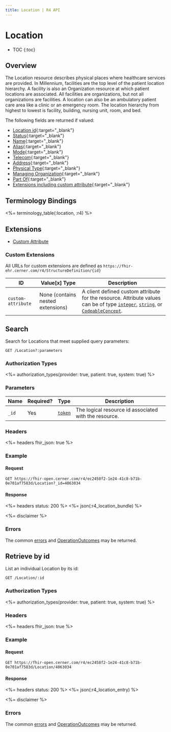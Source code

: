 ```yaml
---
title: Location | R4 API
---
```


# Location

* TOC
{:toc}

## Overview

The Location resource describes physical places where healthcare services are provided.  In Millennium, facilities are the top level of the patient location hierarchy.  A facility is also an Organization resource at which patient locations are associated.  All facilities are organizations, but not all organizations are facilities.  A location can also be an ambulatory patient care area like a clinic or an emergency room.  The location hierarchy from highest to lowest is facility, building, nursing unit, room, and bed.


The following fields are returned if valued:

* [Location id](http://hl7.org/fhir/r4/resource-definitions.html#Resource.id){:target="_blank"}
* [Status](http://hl7.org/fhir/R4/location-definitions.html#Location.status){:target="_blank"}
* [Name](http://hl7.org/fhir/R4/location-definitions.html#Location.name){:target="_blank"}
* [Alias](http://hl7.org/fhir/R4/location-definitions.html#Location.alias){:target="_blank"}
* [Mode](http://hl7.org/fhir/R4/location-definitions.html#Location.mode){:target="_blank"}
* [Telecom](http://hl7.org/fhir/R4/location-definitions.html#Location.telecom){:target="_blank"}
* [Address](http://hl7.org/fhir/R4/location-definitions.html#Location.address){:target="_blank"}
* [Physical Type](http://hl7.org/fhir/R4/location-definitions.html#Location.physicalType){:target="_blank"}
* [Managing Organization](http://hl7.org/fhir/R4/location-definitions.html#Location.managingOrganization){:target="_blank"}
* [Part Of](http://hl7.org/fhir/R4/location-definitions.html#Location.partOf){:target="_blank"}
* [Extensions including custom attribute](#extensions){:target="_blank"}

## Terminology Bindings

<%= terminology_table(:location, :r4) %>

## Extensions

* [Custom Attribute]

### Custom Extensions

All URLs for custom extensions are defined as `https://fhir-ehr.cerner.com/r4/StructureDefinition/{id}`

 ID                                                        | Value\[x] Type                                                   | Description
-----------------------------------------------------------|------------------------------------------------------------------|----------------------------------------------------------------
 `custom-attribute`                                        | None (contains nested extensions)                                | A client defined custom attribute for the resource. Attribute values can be of type [`integer`], [`string`], or [`CodeableConcept`].

## Search

Search for Locations that meet supplied query parameters:

    GET /Location?:parameters

### Authorization Types

<%= authorization_types(provider: true, patient: true, system: true) %>

### Parameters

 Name        | Required?           | Type      | Description
-------------|---------------------|-----------|----------------------------------------------------------
 `_id`       | Yes                 | [`token`] | The logical resource id associated with the resource.

### Headers

<%= headers fhir_json: true %>

### Example

#### Request

    GET https://fhir-open.cerner.com/r4/ec2458f2-1e24-41c8-b71b-0e701af7583d/Location?_id=4063034

#### Response

<%= headers status: 200 %>
<%= json(:r4_location_bundle) %>

<%= disclaimer %>

### Errors

The common [errors] and [OperationOutcomes] may be returned.

## Retrieve by id

List an individual Location by its id:

    GET /Location/:id

### Authorization Types

<%= authorization_types(provider: true, patient: true, system: true) %>

### Headers

<%= headers fhir_json: true %>

### Example

#### Request

    GET https://fhir-open.cerner.com/r4/ec2458f2-1e24-41c8-b71b-0e701af7583d/Location/4063034

#### Response

<%= headers status: 200 %>
<%= json(:r4_location_entry) %>

<%= disclaimer %>

### Errors

The common [errors] and [OperationOutcomes] may be returned.

[`CodeableConcept`]: https://hl7.org/fhir/r4/datatypes.html#CodeableConcept
[`integer`]: https://hl7.org/fhir/r4/datatypes.html#integer
[`string`]: https://hl7.org/fhir/r4/datatypes.html#string
[`token`]: http://hl7.org/fhir/r4/search.html#token
[Custom Attribute]: #custom-extensions
[errors]: ../../#client-errors
[OperationOutcomes]: ../../#operation-outcomes